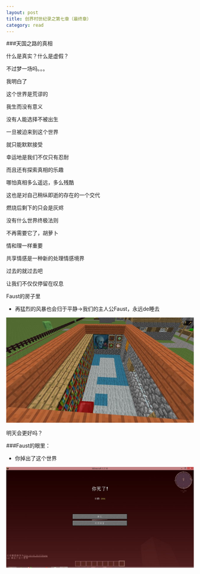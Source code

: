 ```yaml
---
layout: post
title: 创界村世纪录之第七章（最终章）
category: read
---
```


###天国之路的真相

什么是真实？什么是虚假？

不过梦一场吗。。。

我明白了

这个世界是荒谬的

我生而没有意义

没有人能选择不被出生

一旦被迫来到这个世界

就只能默默接受

幸运地是我们不仅只有忍耐

而且还有探索真相的乐趣

哪怕真相多么遥远，多么残酷

这也是对自己稍纵即逝的存在的一个交代

燃烧后剩下的只会是灰烬

没有什么世界终极法则

不再需要它了，胡萝卜

情和理一样重要 

共享情感是一种新的处理情感境界

过去的就过去吧

让我们不仅仅停留在叹息

Faust的房子里

- 再猛烈的风暴也会归于平静->我们的主人公Faust，永远de睡去

<img class="cover" src="/images/2014/10/read/MC-CJC/2014-09-30_20.28.14.jpg" />

明天会更好吗？

###Faust的眼里：

- 你掉出了这个世界

<img class="cover" src="/images/2014/10/read/MC-CJC/out-of-world.jpg" />
